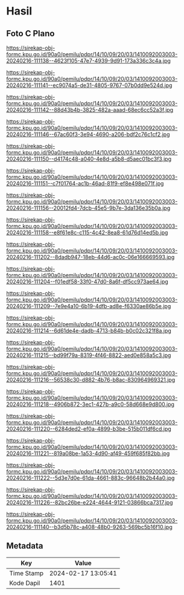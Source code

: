 # Hasil

## Foto C Plano

https://sirekap-obj-formc.kpu.go.id/90a0/pemilu/pdpr/14/10/09/20/03/1410092003003-20240216-111138--4623f105-47e7-4939-9d91-173a336c3c4a.jpg

https://sirekap-obj-formc.kpu.go.id/90a0/pemilu/pdpr/14/10/09/20/03/1410092003003-20240216-111141--ec9074a5-de31-4805-9767-07b0dd9e524d.jpg

https://sirekap-obj-formc.kpu.go.id/90a0/pemilu/pdpr/14/10/09/20/03/1410092003003-20240216-111142--88d43b4b-3825-482a-aaad-68ec6cc52a3f.jpg

https://sirekap-obj-formc.kpu.go.id/90a0/pemilu/pdpr/14/10/09/20/03/1410092003003-20240216-111146--67ac60f3-3e94-4690-a206-bdf2c76c1cf2.jpg

https://sirekap-obj-formc.kpu.go.id/90a0/pemilu/pdpr/14/10/09/20/03/1410092003003-20240216-111150--d4174c48-a040-4e8d-a5b8-d5aec01bc3f3.jpg

https://sirekap-obj-formc.kpu.go.id/90a0/pemilu/pdpr/14/10/09/20/03/1410092003003-20240216-111151--c7f01764-ac1b-46ad-81f9-ef8e498e071f.jpg

https://sirekap-obj-formc.kpu.go.id/90a0/pemilu/pdpr/14/10/09/20/03/1410092003003-20240216-111156--20012fd4-7dcb-45e5-9b7e-3da136e35b0a.jpg

https://sirekap-obj-formc.kpu.go.id/90a0/pemilu/pdpr/14/10/09/20/03/1410092003003-20240216-111158--e8f61e8c-c115-4c42-8ea8-61d76d14ed5b.jpg

https://sirekap-obj-formc.kpu.go.id/90a0/pemilu/pdpr/14/10/09/20/03/1410092003003-20240216-111202--8dadb947-18eb-44d6-ac0c-06e166669593.jpg

https://sirekap-obj-formc.kpu.go.id/90a0/pemilu/pdpr/14/10/09/20/03/1410092003003-20240216-111204--f01edf58-33f0-47d0-8a6f-df5cc973ae64.jpg

https://sirekap-obj-formc.kpu.go.id/90a0/pemilu/pdpr/14/10/09/20/03/1410092003003-20240216-111209--7e9e4a10-6b19-4dfb-ad8e-f6330ae86b5e.jpg

https://sirekap-obj-formc.kpu.go.id/90a0/pemilu/pdpr/14/10/09/20/03/1410092003003-20240216-111214--6d61de4e-dadb-4713-b84b-b0c02c321f8a.jpg

https://sirekap-obj-formc.kpu.go.id/90a0/pemilu/pdpr/14/10/09/20/03/1410092003003-20240216-111215--bd99f79a-8319-4f46-8822-aed0e858a5c3.jpg

https://sirekap-obj-formc.kpu.go.id/90a0/pemilu/pdpr/14/10/09/20/03/1410092003003-20240216-111216--56538c30-d882-4b76-b8ac-830964969321.jpg

https://sirekap-obj-formc.kpu.go.id/90a0/pemilu/pdpr/14/10/09/20/03/1410092003003-20240216-111218--4906b872-3ec1-427b-a9c0-58d668e9d800.jpg

https://sirekap-obj-formc.kpu.go.id/90a0/pemilu/pdpr/14/10/09/20/03/1410092003003-20240216-111220--6284ded2-ef0a-4899-b3be-515b011df6cd.jpg

https://sirekap-obj-formc.kpu.go.id/90a0/pemilu/pdpr/14/10/09/20/03/1410092003003-20240216-111221--819a08be-1a53-4d90-af49-459f685f82bb.jpg

https://sirekap-obj-formc.kpu.go.id/90a0/pemilu/pdpr/14/10/09/20/03/1410092003003-20240216-111222--5d3e7d0e-61da-4661-883c-96648b2b44a0.jpg

https://sirekap-obj-formc.kpu.go.id/90a0/pemilu/pdpr/14/10/09/20/03/1410092003003-20240216-111226--82bc26be-e224-4644-9121-03866bca7317.jpg

https://sirekap-obj-formc.kpu.go.id/90a0/pemilu/pdpr/14/10/09/20/03/1410092003003-20240216-111140--b3d5b78c-a408-48b0-9263-569bc5b16f10.jpg


## Metadata

| Key        | Value               |
| ---------- | ------------------- |
| Time Stamp | 2024-02-17 13:05:41 |
| Kode Dapil | 1401                |



